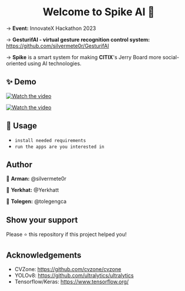 <h1 align="center">Welcome to Spike AI 👋</h1>

-> **Event:** InnovateX Hackathon 2023

-> **GesturifAI - virtual gesture recognition control system:** https://github.com/silvermete0r/GesturifAI

-> **Spike** is a smart system for making **CITIX**'s Jerry Board more social-oriented using AI technologies.

## ✨ Demo
[![Watch the video](https://img.youtube.com/vi/gFMApU1Y9xo/hqdefault.jpg)](https://youtu.be/gFMApU1Y9xo?si=2xZ29K98gGMpmqmF)

[![Watch the video](https://img.youtube.com/vi/Lw_kOw2dS-w/hqdefault.jpg)](https://youtu.be/Lw_kOw2dS-w?si=LqM6Q_JcSI2B2UQD)

## 🚀 Usage
- `install needed requirements`
- `run the apps are you interested in`

## Author

👤 **Arman:** @silvermete0r

👤 **Yerkhat:** @Yerkhatt

👤 **Tolegen:** @tolegengca

## Show your support

Please ⭐️ this repository if this project helped you!

## Acknowledgements
- CVZone: https://github.com/cvzone/cvzone
- YOLOv8: https://github.com/ultralytics/ultralytics
- Tensorflow/Keras: https://www.tensorflow.org/

